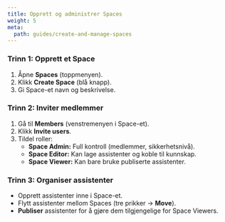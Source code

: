 ```yaml
---
title: Opprett og administrer Spaces
weight: 5
meta:
  path: guides/create-and-manage-spaces
---
```

### Trinn 1: Opprett et Space
1. Åpne **Spaces** (toppmenyen).  
2. Klikk **Create Space** (blå knapp).  
3. Gi Space-et navn og beskrivelse.

### Trinn 2: Inviter medlemmer
1. Gå til **Members** (venstremenyen i Space-et).  
2. Klikk **Invite users**.  
3. Tildel roller:
   - **Space Admin:** Full kontroll (medlemmer, sikkerhetsnivå).  
   - **Space Editor:** Kan lage assistenter og koble til kunnskap.  
   - **Space Viewer:** Kan bare bruke publiserte assistenter.

### Trinn 3: Organiser assistenter
- Opprett assistenter inne i Space-et.  
- Flytt assistenter mellom Spaces (tre prikker → **Move**).  
- **Publiser** assistenter for å gjøre dem tilgjengelige for Space Viewers.
